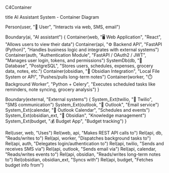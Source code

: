 C4Container

title AI Assistant System - Container Diagram

Person(user, "👤 User", "Interacts via web, SMS, email")

Boundary(ai, "AI assistant") {
Container(web, "🖥️ Web Application", "React", "Allows users to view their data")
Container(api, "⚙️ Backend API", "FastAPI (Python)", "Handles business logic and integrates with external systems")
Container(auth, "Authentication Module", "FastAPI / OAuth2 / JWT", "Manages user login, tokens, and permissions")
SystemDb(db, "💾 Database", "PostgreSQL", "Stores users, schedules, expenses, grocery data, notes, etc.")
Container(obsidian, "📔 Obsidian Integration", "Local File System or API", "Pushes/pulls long-term notes")
Container(worker, "⏱️ Background Worker", "Python + Celery", "Executes scheduled tasks like reminders, note syncing, grocery analysis")
}

Boundary(external, "External systems") {
System_Ext(twilio, "📱 Twilio", "SMS communication")
System_Ext(outlook, "📧 Outlook", "Email service")
System_Ext(calendar, "📅 Outlook Calendar", "Schedules and events")
System_Ext(obsidian_ext, "📓 Obsidian", "Knowledge management")
System_Ext(budget, "💰 Budget App", "Budget tracking")
}

Rel(user, web, "Uses")
Rel(web, api, "Makes REST API calls to")
Rel(api, db, "Reads/writes to")
Rel(api, worker, "Dispatches background tasks to")
Rel(api, auth, "Delegates login/authentication to")
Rel(api, twilio, "Sends and receives SMS via")
Rel(api, outlook, "Sends email via")
Rel(api, calendar, "Reads/writes events to")
Rel(api, obsidian, "Reads/writes long-term notes to")
Rel(obsidian, obsidian_ext, "Syncs with")
Rel(api, budget, "Fetches budget info from")
